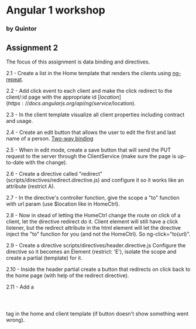 # Angular 1 workshop
### by Quintor

## Assignment 2
The focus of this assignment is data binding and directives.

2.1 - Create a list in the Home template that renders the clients using [ng-repeat](https://docs.angularjs.org/api/ng/directive/ngRepeat).

2.2 - Add click event to each client and make the click redirect to the client/:id page with the appropriate id [$location](https://docs.angularjs.org/api/ng/service/$location).

2.3 - In the client template visualize all client properties including contract and usage.

2.4 - Create an edit button that allows the user to edit the first and last name of a person. [Two-way binding](https://docs.angularjs.org/api/ng/directive/ngModel)

2.5 - When in edit mode, create a save button that will send the PUT request to the server through the ClientService (make sure the page is up-to-date with the change).

2.6 - Create a directive called "redirect" (scripts/directives/redirect.directive.js) and configure it so it works like an attribute (restrict A).

2.7 - In the directive's controller function, give the scope a "to" function with url param (use $location like in HomeCtrl).

2.8 - Now in stead of letting the HomeCtrl change the route on click of a client, let the directive redirect do it.
 Client element will still have a click listener, but the redirect attribute in the html element will let the directive inject the "to" function for you (and not the HomeCtrl). So ng-click="to(url)".

2.9 - Create a directive scripts/directives/header.directive.js Configure the directive so it becomes an Element (restrict: 'E'), isolate the scope and create a partial (template) for it.

2.10 - Inside the header partial create a button that redirects on click back to the home page (with help of the redirect directive).

2.11 - Add a <header></header> tag in the home and client template (if button doesn't show something went wrong).
